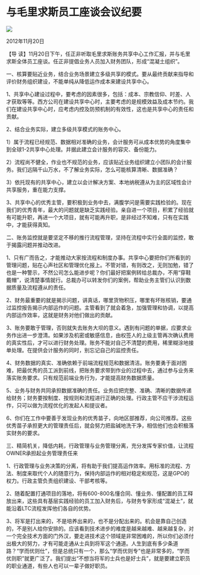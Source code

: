 # 与毛里求斯员工座谈会议纪要
<img class="pv" src="https://api.visitor.plantree.me/visitor-badge/pv?namespace=plantree.me&key=renzhengfei-speeches/./docs/speeches/2012/11/与毛里求斯员工座谈会议纪要.md">


2012年11月20日



【导  读】11月20日下午，任正非听取毛里求斯账务共享中心工作汇报，并与毛里求斯全体员工座谈。任正非提倡业务人员加入财务团队，形成“混凝土组织”。



一、核算要贴近业务，结合业务场景建立多级共享的模式。要从最终贡献来指导和评价财务组织建设，不能单纯从降低运作成本来建设共享中心。

1、共享中心建设过程中，要考虑的因素很多，包括：成本、宗教信仰、时差、人才获取等等。西方公司在建设共享中心时，主要考虑的是规模效益及成本节约。我们在建设共享中心时，应考虑内控及防预机制的有效性，这也是共享中心的责任和贡献。

2、结合业务实际，建立多级共享模式的账务中心。

1）属于流程已经规范、数据相对准确的业务，会计服务可从成本优势的角度集中到全球1-2共享中心处理。并据此建立会计服务的容灾、备份能力。

2）流程尚不健全，作业也不规范的业务，应该贴近业务组织建立小团队的会计服务。我们远隔千山万水，不了解业务实际，怎么可能核算清晰、数据准确？

3）依托现有的共享中心，建立以会计解决方案、本地纳税遵从为主的区域性会计共享服务，重在能力支撑。

3、共享中心的优秀主管，要积极到业务中去，满腹学问是需要实践检验的。现在我们的优秀青年，最大的问题就是缺乏实践经验。亲自进一个项目，积累了经验就有可能升职，再进一个大项目，就有可能再升职，是非经过不知难，只有在实践中，才能获得真知。

二、账务监控就是要坚定不移的推行流程管理，坚持在流程中实行全面的监控，敢于揭露问题并推动改进。

1、只有广而告之，才能推动大家按流程和制度办事。共享中心要把你们所看到的管理问题，贴在心声社区和管理优化报上。不管对错，有则改之，无则加勉，错了也是一种警示，不然公司怎么能进步呢？你们最好把案例转给总裁办，不用“穿鞋戴帽”，说清楚事情就行。总裁办可以转发你们的案例，帮助业务主管们认识到数据质量及流程遵从的责任。

2、财务最重要的就是揭示问题，讲真话，哪里货物积压，哪里有坏账核销，要通过监控报告揭示内部运作的问题。主管看到了就会着急，加强管理和协调，以提高内部运作效率，这就是财务对他们做出的贡献。

3、账务要敢于管理，否则就失去账务大坝的意义。遇到有问题的单据，应要求业务作出进一步澄清。如果涉及机密或敏感信息，由权签人的上级主管再次确认费用的真实性后，才可以进行财务处理。账务不能对自己不清楚的费用，稀里糊涂地接单处理。在提供会计服务的同时，别忘记自己的监控责任。

4、财务数据的真实、准确依赖于前端流程规范和数据清洁。账务要勇于面对困难，把最优秀的员工派到前线，把账务要求带到作业的过程中去，通过参与业务来落实账务要求。只有规范前端业务行为，才能提高财务数据质量。

5、业务与财务共同承担数据准确的责任。业务应把完整、准确、清晰的数据传递给财务；财务要按制度、按规则和流程进行正确的处理。行政主管不应干涉流程运作，只可以做为流程优化的发起人和提议者。

6、你们在工作中要善于发现业务的优秀苗子，向地区部推荐，向公司推荐。这些优秀苗子承担更大的管理责任后，就会努力把盐碱地洗干净，相信他们也会积极落实财务的要求。

三、精简机关，降低内耗，行政管理与业务管理分离，充分发挥专家价值，让流程OWNER承担起业务管理责任来

1、行政管理与业务决策的分离，将有助于我们提高运作效率。用标准的流程、方法、制度来取代个人的随意行为，保持内部运作的相对稳定和规范，这是GPO的权力。行政主管负责组织建设、干部考核等。

2、随着配置打通项目的落地，将有600-800名懂合同、懂业务、懂配置的员工释放出来，这些具有基层实践经验的员工加入财务后，与财务专家形成“混凝土”，就能沿着LTC流程发挥他们各自的优势。

3、将军是打出来的，不是培养出来的，也不是分配出来的。机会是靠自己创造的，不是别人给你安排的。应该看到技术进步的难度是越来越难、越来越复杂，对一个完全技术方面的门外汉，要走进技术这个领域是非常困难的，所以你们必须付出极大的努力，才有可能走通从士兵到将军这个通道。人生到底有多少条道路？“学而优则仕”，但是总统只有一个，那么“学而优则专”也是非常多的，“学而优则职”就更广泛了。我们提出“不想当将军的士兵也是好士兵”，就是要建立职员的职业通道，有些人也可以一辈子做好职员。
